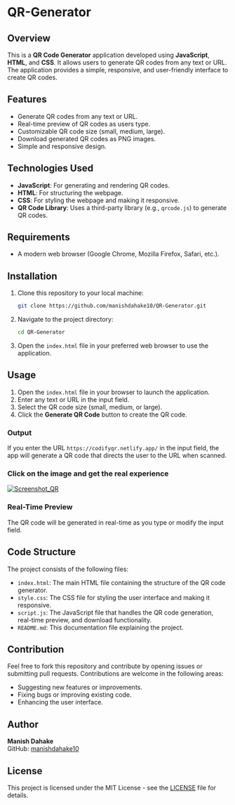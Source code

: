 # QR-Generator

## Overview
This is a **QR Code Generator** application developed using **JavaScript**, **HTML**, and **CSS**. It allows users to generate QR codes from any text or URL. The application provides a simple, responsive, and user-friendly interface to create QR codes.

## Features
- Generate QR codes from any text or URL.
- Real-time preview of QR codes as users type.
- Customizable QR code size (small, medium, large).
- Download generated QR codes as PNG images.
- Simple and responsive design.

## Technologies Used
- **JavaScript**: For generating and rendering QR codes.
- **HTML**: For structuring the webpage.
- **CSS**: For styling the webpage and making it responsive.
- **QR Code Library**: Uses a third-party library (e.g., `qrcode.js`) to generate QR codes.

## Requirements
- A modern web browser (Google Chrome, Mozilla Firefox, Safari, etc.).

## Installation
1. Clone this repository to your local machine:
    ```bash
    git clone https://github.com/manishdahake10/QR-Generator.git
    ```

2. Navigate to the project directory:
    ```bash
    cd QR-Generator
    ```

3. Open the `index.html` file in your preferred web browser to use the application.

## Usage
1. Open the `index.html` file in your browser to launch the application.
2. Enter any text or URL in the input field.
3. Select the QR code size (small, medium, or large).
4. Click the **Generate QR Code** button to create the QR code.

### Output
If you enter the URL `https://codifyqr.netlify.app/` in the input field, the app will generate a QR code that directs the user to the URL when scanned.

### Click on the image and get the real experience
<a href="https://codifyqr.netlify.app/">![Screenshot_QR](https://github.com/user-attachments/assets/86871e58-74d0-443f-973f-0a6d54de9369)</a>

### Real-Time Preview
The QR code will be generated in real-time as you type or modify the input field.

## Code Structure
The project consists of the following files:
- `index.html`: The main HTML file containing the structure of the QR code generator.
- `style.css`: The CSS file for styling the user interface and making it responsive.
- `script.js`: The JavaScript file that handles the QR code generation, real-time preview, and download functionality.
- `README.md`: This documentation file explaining the project.

## Contribution
Feel free to fork this repository and contribute by opening issues or submitting pull requests. Contributions are welcome in the following areas:
- Suggesting new features or improvements.
- Fixing bugs or improving existing code.
- Enhancing the user interface.

## Author
**Manish Dahake**  
GitHub: [manishdahake10](https://github.com/manishdahake10)

## License
This project is licensed under the MIT License - see the [LICENSE](LICENSE) file for details.
